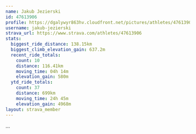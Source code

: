 ```yaml
---
name: Jakub Jezierski
id: 47613906
profile: https://dgalywyr863hv.cloudfront.net/pictures/athletes/47613906/14681924/1/large.jpg
username: jakub-jezierski
strava_url: https://www.strava.com/athletes/47613906
stats:
  biggest_ride_distance: 138.15km
  biggest_climb_elevation_gain: 637.2m
  recent_ride_totals:
    count: 10
    distance: 116.41km
    moving_time: 04h 14m
    elevation_gain: 580m
  ytd_ride_totals:
    count: 37
    distance: 699km
    moving_time: 24h 45m
    elevation_gain: 4968m
layout: strava_member
--- 
```

...
